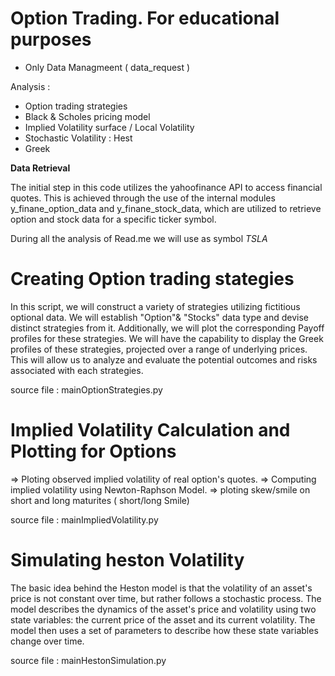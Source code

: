 # Option Trading. For educational purposes
- Only Data Managmeent ( data_request ) 

Analysis : 

- Option trading strategies 
- Black & Scholes pricing model
- Implied Volatility surface / Local Volatility 
- Stochastic Volatility : Hest
- Greek 



**Data Retrieval**

The initial step in this code utilizes the yahoofinance API to access financial quotes. This is achieved through the use of the internal modules y_finane_option_data and y_finane_stock_data, which are utilized to retrieve option and stock data for a specific ticker symbol.

During all the analysis of Read.me we will use as symbol *TSLA*

# **Creating Option trading stategies**

In this script, we will construct a variety of strategies utilizing fictitious optional data.
We will establish  "Option"& "Stocks" data type and devise distinct strategies from it. 
Additionally, we will plot the corresponding Payoff profiles for these strategies. We will have the capability to display the Greek profiles of these strategies, projected over a range of underlying prices. This will allow us to analyze and evaluate the potential outcomes and risks associated with each strategies.


source file : mainOptionStrategies.py







# **Implied Volatility Calculation and Plotting for Options**

=> Ploting observed implied volatility of real option's quotes.
=> Computing implied volatility using Newton-Raphson Model.
=> ploting skew/smile on short and long maturites ( short/long Smile)




source file : mainImpliedVolatility.py

# **Simulating heston Volatility**

The basic idea behind the Heston model is that the volatility of an asset's price is not constant over time, but rather follows a stochastic process. The model describes the dynamics of the asset's price and volatility using two state variables: the current price of the asset and its current volatility. The model then uses a set of parameters to describe how these state variables change over time.



source file : mainHestonSimulation.py


